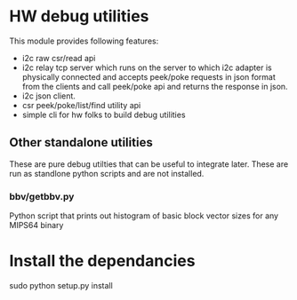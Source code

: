 # HW debug utilities
This module provides following features:
* i2c raw csr/read api
* i2c relay tcp server which runs on the server to which i2c adapter is physically connected
  and accepts peek/poke requests in json format from the clients and call peek/poke api
  and returns the response in json.
* i2c json client.
* csr peek/poke/list/find utility api
* simple cli for hw folks to build debug utilities

## Other standalone utilities

These are pure debug utilties that can be useful to integrate later.
These are run as standlone python scripts and are not installed.

### bbv/getbbv.py

Python script that prints out histogram of basic block vector sizes
for any MIPS64 binary




# Install the dependancies
sudo python setup.py install

